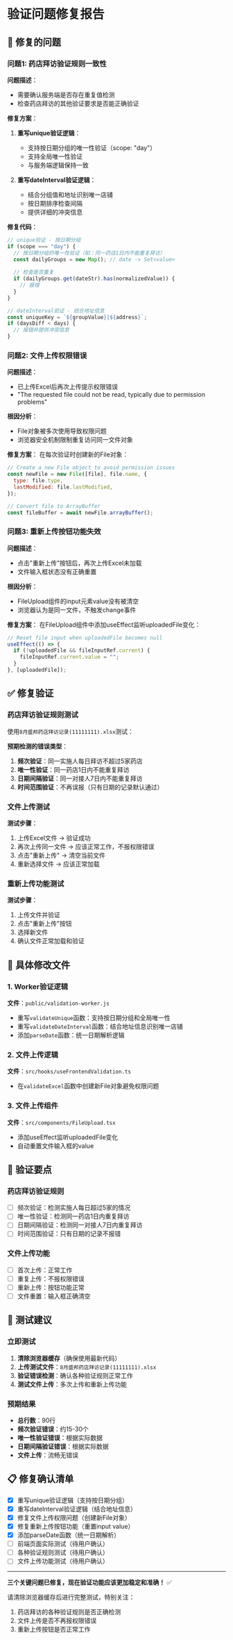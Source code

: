 # 验证问题修复报告

## 🔧 修复的问题

### 问题1: 药店拜访验证规则一致性
**问题描述**：
- 需要确认服务端是否存在重复值检测
- 检查药店拜访的其他验证要求是否能正确验证

**修复方案**：
1. **重写unique验证逻辑**：
   - 支持按日期分组的唯一性验证（scope: "day"）
   - 支持全局唯一性验证
   - 与服务端逻辑保持一致

2. **重写dateInterval验证逻辑**：
   - 结合分组值和地址识别唯一店铺
   - 按日期排序检查间隔
   - 提供详细的冲突信息

**修复代码**：
```js
// unique验证 - 按日期分组
if (scope === "day") {
  // 按日期分组的唯一性验证（如：同一药店1日内不能重复拜访）
  const dailyGroups = new Map(); // date -> Set<value>
  
  // 检查是否重复
  if (dailyGroups.get(dateStr).has(normalizedValue)) {
    // 报错
  }
}

// dateInterval验证 - 结合地址信息
const uniqueKey = `${groupValue}|${address}`;
if (daysDiff < days) {
  // 报错并提供冲突信息
}
```

### 问题2: 文件上传权限错误
**问题描述**：
- 已上传Excel后再次上传提示权限错误
- "The requested file could not be read, typically due to permission problems"

**根因分析**：
- File对象被多次使用导致权限问题
- 浏览器安全机制限制重复访问同一文件对象

**修复方案**：
在每次验证时创建新的File对象：
```js
// Create a new File object to avoid permission issues
const newFile = new File([file], file.name, {
  type: file.type,
  lastModified: file.lastModified,
});

// Convert file to ArrayBuffer
const fileBuffer = await newFile.arrayBuffer();
```

### 问题3: 重新上传按钮功能失效
**问题描述**：
- 点击"重新上传"按钮后，再次上传Excel未加载
- 文件输入框状态没有正确重置

**根因分析**：
- FileUpload组件的input元素value没有被清空
- 浏览器认为是同一文件，不触发change事件

**修复方案**：
在FileUpload组件中添加useEffect监听uploadedFile变化：
```js
// Reset file input when uploadedFile becomes null
useEffect(() => {
  if (!uploadedFile && fileInputRef.current) {
    fileInputRef.current.value = "";
  }
}, [uploadedFile]);
```

## ✅ 修复验证

### 药店拜访验证规则测试
使用`8月盛邦药店拜访记录(11111111).xlsx`测试：

**预期检测的错误类型**：
1. **频次验证**：同一实施人每日拜访不超过5家药店
2. **唯一性验证**：同一药店1日内不能重复拜访
3. **日期间隔验证**：同一对接人7日内不能重复拜访
4. **时间范围验证**：不再误报（只有日期的记录默认通过）

### 文件上传测试
**测试步骤**：
1. 上传Excel文件 → 验证成功
2. 再次上传同一文件 → 应该正常工作，不报权限错误
3. 点击"重新上传" → 清空当前文件
4. 重新选择文件 → 应该正常加载

### 重新上传功能测试
**测试步骤**：
1. 上传文件并验证
2. 点击"重新上传"按钮
3. 选择新文件
4. 确认文件正常加载和验证

## 🔧 具体修改文件

### 1. Worker验证逻辑
**文件**：`public/validation-worker.js`
- 重写`validateUnique`函数：支持按日期分组和全局唯一性
- 重写`validateDateInterval`函数：结合地址信息识别唯一店铺
- 添加`parseDate`函数：统一日期解析逻辑

### 2. 文件上传逻辑
**文件**：`src/hooks/useFrontendValidation.ts`
- 在`validateExcel`函数中创建新File对象避免权限问题

### 3. 文件上传组件
**文件**：`src/components/FileUpload.tsx`
- 添加useEffect监听uploadedFile变化
- 自动重置文件输入框的value

## 🎯 验证要点

### 药店拜访验证规则
- [ ] 频次验证：检测实施人每日超过5家的情况
- [ ] 唯一性验证：检测同一药店1日内重复拜访
- [ ] 日期间隔验证：检测同一对接人7日内重复拜访
- [ ] 时间范围验证：只有日期的记录不报错

### 文件上传功能
- [ ] 首次上传：正常工作
- [ ] 重复上传：不报权限错误
- [ ] 重新上传：按钮功能正常
- [ ] 文件重置：输入框正确清空

## 🚀 测试建议

### 立即测试
1. **清除浏览器缓存**（确保使用最新代码）
2. **上传测试文件**：`8月盛邦药店拜访记录(11111111).xlsx`
3. **验证错误检测**：确认各种验证规则正常工作
4. **测试文件上传**：多次上传和重新上传功能

### 预期结果
- **总行数**：90行
- **频次验证错误**：约15-30个
- **唯一性验证错误**：根据实际数据
- **日期间隔验证错误**：根据实际数据
- **文件上传**：流畅无错误

## 📋 修复确认清单

- [x] 重写unique验证逻辑（支持按日期分组）
- [x] 重写dateInterval验证逻辑（结合地址信息）
- [x] 修复文件上传权限问题（创建新File对象）
- [x] 修复重新上传按钮功能（重置input value）
- [x] 添加parseDate函数（统一日期解析）
- [ ] 前端页面实际测试（待用户确认）
- [ ] 各种验证规则测试（待用户确认）
- [ ] 文件上传功能测试（待用户确认）

---

**三个关键问题已修复，现在验证功能应该更加稳定和准确！** ✅

请清除浏览器缓存后进行完整测试，特别关注：
1. 药店拜访的各种验证规则是否正确检测
2. 文件上传是否不再报权限错误
3. 重新上传按钮是否正常工作
